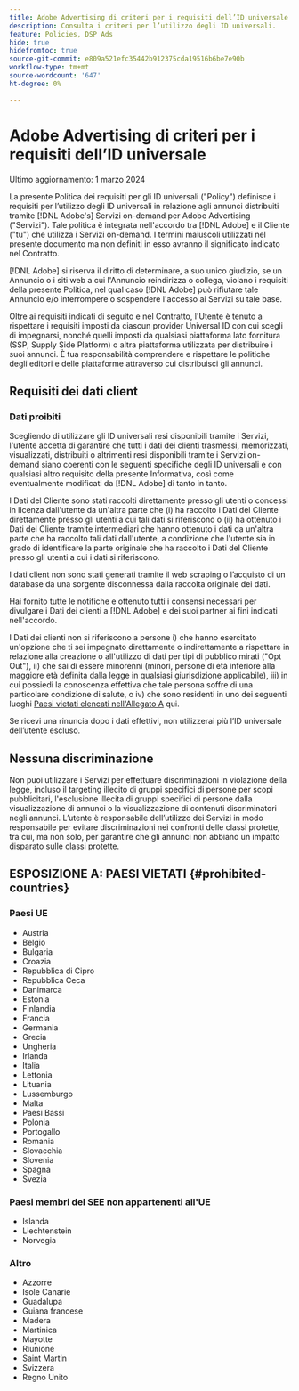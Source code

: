 ```yaml
---
title: Adobe Advertising di criteri per i requisiti dell’ID universale
description: Consulta i criteri per l’utilizzo degli ID universali.
feature: Policies, DSP Ads
hide: true
hidefromtoc: true
source-git-commit: e809a521efc35442b912375cda19516b6be7e90b
workflow-type: tm+mt
source-wordcount: '647'
ht-degree: 0%

---
```


# Adobe Advertising di criteri per i requisiti dell’ID universale

<!-- In TOC, but hidden from TOC and both external and internal search -->

Ultimo aggiornamento: 1 marzo 2024

La presente Politica dei requisiti per gli ID universali (&quot;Policy&quot;) definisce i requisiti per l’utilizzo degli ID universali in relazione agli annunci distribuiti tramite [!DNL Adobe's] Servizi on-demand per Adobe Advertising (&quot;Servizi&quot;). Tale politica è integrata nell&#39;accordo tra [!DNL Adobe] e il Cliente (&quot;tu&quot;) che utilizza i Servizi on-demand. I termini maiuscoli utilizzati nel presente documento ma non definiti in esso avranno il significato indicato nel Contratto.

[!DNL Adobe] si riserva il diritto di determinare, a suo unico giudizio, se un Annuncio o i siti web a cui l&#39;Annuncio reindirizza o collega, violano i requisiti della presente Politica, nel qual caso [!DNL Adobe] può rifiutare tale Annuncio e/o interrompere o sospendere l&#39;accesso ai Servizi su tale base.

Oltre ai requisiti indicati di seguito e nel Contratto, l&#39;Utente è tenuto a rispettare i requisiti imposti da ciascun provider Universal ID con cui scegli di impegnarsi, nonché quelli imposti da qualsiasi piattaforma lato fornitura (SSP, Supply Side Platform) o altra piattaforma utilizzata per distribuire i suoi annunci. È tua responsabilità comprendere e rispettare le politiche degli editori e delle piattaforme attraverso cui distribuisci gli annunci.

## Requisiti dei dati client

### Dati proibiti

Scegliendo di utilizzare gli ID universali resi disponibili tramite i Servizi, l&#39;utente accetta di garantire che tutti i dati dei clienti trasmessi, memorizzati, visualizzati, distribuiti o altrimenti resi disponibili tramite i Servizi on-demand siano coerenti con le seguenti specifiche degli ID universali e con qualsiasi altro requisito della presente Informativa, così come eventualmente modificati da [!DNL Adobe] di tanto in tanto.

I Dati del Cliente sono stati raccolti direttamente presso gli utenti o concessi in licenza dall&#39;utente da un&#39;altra parte che (i) ha raccolto i Dati del Cliente direttamente presso gli utenti a cui tali dati si riferiscono o (ii) ha ottenuto i Dati del Cliente tramite intermediari che hanno ottenuto i dati da un&#39;altra parte che ha raccolto tali dati dall&#39;utente, a condizione che l&#39;utente sia in grado di identificare la parte originale che ha raccolto i Dati del Cliente presso gli utenti a cui i dati si riferiscono.

I dati client non sono stati generati tramite il web scraping o l’acquisto di un database da una sorgente disconnessa dalla raccolta originale dei dati.

Hai fornito tutte le notifiche e ottenuto tutti i consensi necessari per divulgare i Dati dei clienti a [!DNL Adobe] e dei suoi partner ai fini indicati nell&#39;accordo.

I Dati dei clienti non si riferiscono a persone i) che hanno esercitato un&#39;opzione che ti sei impegnato direttamente o indirettamente a rispettare in relazione alla creazione o all&#39;utilizzo di dati per tipi di pubblico mirati (&quot;Opt Out&quot;), ii) che sai di essere minorenni (minori, persone di età inferiore alla maggiore età definita dalla legge in qualsiasi giurisdizione applicabile), iii) in cui possiedi la conoscenza effettiva che tale persona soffre di una particolare condizione di salute, o iv) che sono residenti in uno dei seguenti luoghi [Paesi vietati elencati nell&#39;Allegato A](#prohibited-countries) qui.

Se ricevi una rinuncia dopo i dati effettivi, non utilizzerai più l’ID universale dell’utente escluso.

## Nessuna discriminazione

Non puoi utilizzare i Servizi per effettuare discriminazioni in violazione della legge, incluso il targeting illecito di gruppi specifici di persone per scopi pubblicitari, l&#39;esclusione illecita di gruppi specifici di persone dalla visualizzazione di annunci o la visualizzazione di contenuti discriminatori negli annunci. L’utente è responsabile dell’utilizzo dei Servizi in modo responsabile per evitare discriminazioni nei confronti delle classi protette, tra cui, ma non solo, per garantire che gli annunci non abbiano un impatto disparato sulle classi protette.

## ESPOSIZIONE A: PAESI VIETATI {#prohibited-countries}

### Paesi UE

* Austria
* Belgio
* Bulgaria
* Croazia
* Repubblica di Cipro
* Repubblica Ceca
* Danimarca
* Estonia
* Finlandia
* Francia
* Germania
* Grecia
* Ungheria
* Irlanda
* Italia
* Lettonia
* Lituania
* Lussemburgo
* Malta
* Paesi Bassi
* Polonia
* Portogallo
* Romania
* Slovacchia
* Slovenia
* Spagna
* Svezia

### Paesi membri del SEE non appartenenti all&#39;UE

* Islanda
* Liechtenstein
* Norvegia

### Altro

* Azzorre
* Isole Canarie
* Guadalupa
* Guiana francese
* Madera
* Martinica
* Mayotte
* Riunione
* Saint Martin
* Svizzera
* Regno Unito
